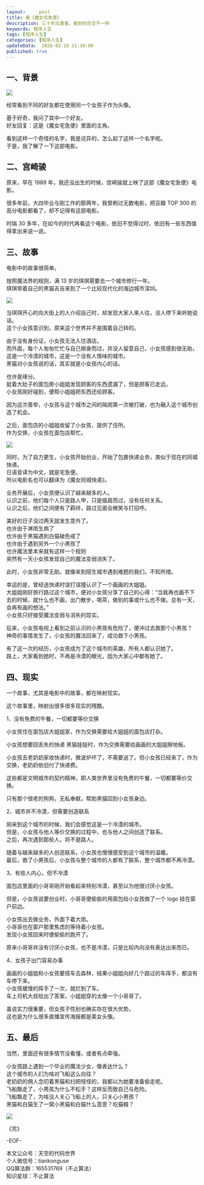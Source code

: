 ```yaml
---   
layout:     post  
title: 看《魔女宅急便》
description: 三十年后重看，看到的完全不一样  
keywords: 程序人生  
tags: [程序人生]    
categories: [程序人生]  
updateData:  2020-02-18 21:30:00  
published: true  
---  
```



## 一、背景  


![](http://res2020.tiankonguse.com/images/2020/06/15/001.png)  


经常看到不同的好友都在使用同一个女孩子作为头像。  


基于好奇，我问了其中一个好友。  
好友回复：这是《魔女宅急便》里面的主角。  


看到这样一个奇怪的名字，我是诧异的，怎么起了这样一个名字呢。  
于是，我了解了一下这部电影。  


## 二、宫崎骏  


原来，早在 1989 年，我还没出生的时候，宫崎骏就上映了这部《魔女宅急便》电影。  


很多年前，大四毕业与刚工作的那两年，我曾刷过无数电影，把豆瓣 TOP 300 的高分电影都看了，却不记得有这部电影。  


时隔 30 多年，在如今的时代再看这个电影，依旧不觉得过时，依旧有一些东西值得拿出来说一说。  


## 三、故事  


电影中的故事很简单。  


按照魔法界的规则，满 13 岁的琪琪需要去一个城市修行一年。  
琪琪带着自己的黑猫吉吉来到了一个比较现代化的海边城市深圳。  


![](http://res2020.tiankonguse.com/images/2020/06/15/004.png)  


当琪琪开心的向大街上的人介绍自己时，却发现大家人来人往，没人停下来听她说话。  
这个小女孩意识到，原来这个世界并不是围着自己转的。  


由于没有身份证，小女孩无法入住酒店。  
而外面，每个人匆匆忙忙与自己擦身而过，并没人留意自己，小女孩感到很无助，这是一个冷漠的城市，这是一个没有人情味的城市。  
黑猫对小女孩说的话，其实就是小女孩内心的话。  


也许是缘分。  
挺着大肚子的面包房小姐姐发现顾客的东西遗漏了，但是顾客已走远。  
小女孩刚好碰到，便帮小姐姐把东西还给顾客。  


因为这次善举，小女孩与这个城市之间的隔阂第一次被打破，也为融入这个城市创造了机会。  


之后，面包店的小姐姐收留了小女孩，提供了住所。  
作为交换，小女孩在面包店帮忙。  


![](http://res2020.tiankonguse.com/images/2020/06/15/001.png)  


同时，为了自力更生，小女孩开始创业，开始了包裹快递业务，类似于现在的同城快递。  
日语音译为中文，就是宅急便。  
所以电影名也可以翻译为《魔女同城快递》。  


业务开展后，小女孩便认识了越来越多的人。  
认识之前，他们每个人只是路人甲，只是插肩而过，没有任何关系。  
认识之后，他们之间便有了羁绊，路过见面会微笑与打招呼。  


美好的日子没过两天就发生意外了。  
也许由于淋雨生病了  
也许由于黑猫遇到白猫破色戒了  
也许由于遇到另外一个小男孩了  
也许魔法里本来就有这样一个规则  
突然有一天小女孩发现自己的魔法变弱消失了。  


此时，小女孩非常无助，就像来到陌生城市遇到难题的我们，不知所措。  


幸运的是，曾经送快递时误打误撞认识了一个画画的大姐姐。  
大姐姐刚好旅行路过这个城市，便对小女孩分享了自己的心得：“当我再也画不下去的时候，就什么也不画，出门散步，喝茶，做别的事或什么也不做。总有一天，会再有画的想法。”  
小女孩只好接受魔法变弱与消失的现实。  


后来，小女孩电视上看到之前认识的小男孩有危险了，便冲过去救那个小男孩？  
神奇的事情发生了，小女孩的魔法回来了，成功救下小男孩。  


有了这一次的经历，小女孩成为了这个城市的英雄，所有人都认识她了。  
路上，大家看到她时，不再是冷漠的眼光，因为大家心中都有她了。  


## 四、现实   


一个故事，尤其是电影中的故事，都在映射现实。  


这个故事里，映射出很多很多现实的残酷。  


1、没有免费的午餐，一切都要等价交换  


小女孩住在面包店大姐姐家，作为交换需要给大姐姐的面包店打杂。  


小女孩想要回丢失的快递 黑猫娃娃时，作为交换需要给画画的大姐姐擦地板。   


小女孩去老奶奶家收快递时，微波炉坏了，不需要送了。但小女孩已经来了，作为交换，老奶奶依旧付了快递费。  


这些都是文明城市的契约精神，即人类世界里没有免费的午餐，一切都要等价交换。  


只有那个很老的狗狗，无私奉献，帮助黑猫回到小女孩身边。  


2、城市并不冷漠，但需要创造联系  


刚来到这个城市的时候，我们会感觉这是一个冷漠的城市。  
但是，小女孩与他人等价交换的过程中，也与他人之间创造了联系。  
之后，再次遇到那些人，将不是路人。  


随着与越来越多的人创造联系，小女孩也慢慢感受到这个城市的温暖。  
最后，救了小男孩后，小女孩与整个城市的人都有了联系，整个城市都不再冷漠。  


3、有些人内心，但不冷漠  


面包店里面的小哥哥刚开始看起来特别冷漠，甚至以为他很讨厌小女孩。  


但是，小女孩说要创业时，小哥哥便偷偷的用面包给小女孩做了一个 logo 挂在窗户前边。  


小女孩出去做业务，外面下着大雨。  
小哥哥也在窗户那里焦虑的等待着小女孩。  
发现小女孩回来时便偷偷的跑开了。  


原来小哥哥并没有讨厌小女孩，也不是冷漠，只是比较内向没有表达出来而已。  


4、女孩子出门容易办事  


画画的小姐姐和小女孩要搭车去森林，结果小姐姐向好几个路过的车挥手，都没有车停下来。  
小女孩缓慢的挥手了一次，就拦到了车。  
车上司机大叔给出了答案，小姐姐穿的太像一个小哥哥了。  


虽说实力很重要，但女孩子性别也确实存在很大优势。  
这也是为什么很多直播宣传海报都是美女头像。  


## 五、最后  


当然，里面还有很多情节没看懂，或者有点牵强。  


小女孩路上遇到一个毕业的魔法少女，像表达什么？  
这个城市的人们为啥对飞船这么向往？  
老奶奶的佣人念叨着黑猫和扫把怪怪的，我都以为她要准备偷走呢。  
飞船飘走了，小男孩为什么不松手？这样反而致自己与危险。  
飞船飘走了，为啥没人关心飞船上的人，只关心小男孩？  
黑猫和白猫生了一窝小黑猫和白猫什么意思？吃猫粮？  


![](http://res2020.tiankonguse.com/images/2020/06/15/003.png)  


《完》  


-EOF-  



本文公众号：天空的代码世界  
个人微信号：tiankonguse  
QQ算法群：165531769（不止算法）  
知识星球：不止算法  

